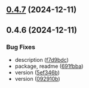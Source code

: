 ## [0.4.7](https://github.com/andrehrferreira/cmmv-middleware/compare/v0.4.6...v0.4.7) (2024-12-11)



## 0.4.6 (2024-12-11)


### Bug Fixes

* description ([f7d9bdc](https://github.com/andrehrferreira/cmmv-middleware/commit/f7d9bdc96eea098404cc7ad82b54ef261955af09))
* package, readme ([691fbba](https://github.com/andrehrferreira/cmmv-middleware/commit/691fbba53e8d1f1106c9ec2e7be7d5561cfc4839))
* version ([5ef346b](https://github.com/andrehrferreira/cmmv-middleware/commit/5ef346b38691770261d4a5872e7766dcde6c0908))
* version ([092910b](https://github.com/andrehrferreira/cmmv-middleware/commit/092910b996726429ec0f30294d15130549e88687))



